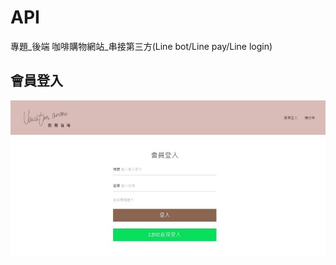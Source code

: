 # API
專題_後端
咖啡購物網站_串接第三方(Line bot/Line pay/Line login)
## 會員登入
![image](https://raw.githubusercontent.com/avonWork/API/main/Coffee0417/fonts/index.jpg)
